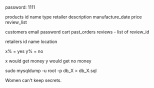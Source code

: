 password: 1111

products
    id
    name
    type
    retailer
    description
    manufacture_date
    price
    review_list

customers
    email
    password
    cart
    past_orders
    reviews - list of review_id

retailers
    id
    name
    location


x% = yes
y% = no

x would get money
y would get no money


sudo mysqldump -u root -p db_X > db_X.sql

Women can't keep secrets.
